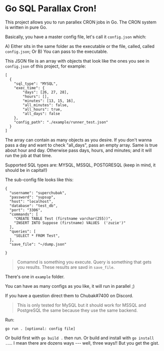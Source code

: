 # Go SQL Parallax Cron!

This project allows you to run parallex CRON jobs in Go. The CRON system is written
in pure Go. 

Basically, you have a master config file, let's call it `config.json` which:

A) Either sits in the same folder as the executable or the file, called, called `config.json`;
Or B) You can pass to the executable.

This JSON file is an array with objects that look like the ones you see in `config.json` of this project,
for example:

```
[
  {
    "sql_type": "MYSQL",
    "exec_time": {
        "days": [26, 27, 28],
        "hours": [],
        "minutes": [13, 15, 16],
        "all_minutes": false,
        "all_hours": true,
        "all_days": false
    },
    "config_path": "./example/runner_test.json"
  }
]

```

The array can contain as many objects as you desire. If you don't wanna pass a day and want to check "all_days", pass an empty array.
Same is true about hour and day. Otherwise pass days, hours, and minutes; and it will run the job at that time.

Supported SQL types are: MYSQL, MSSQL, POSTGRESQL (keep in mind, it should be in capital!)

The sub-config file looks like this:

```
{
  "username": "superchubak",
  "password": "supsup",
  "host": "localhost",
  "database": "test_db",
  "port": "3306",
  "commands": [
    "CREATE TABLE Test (firstname varchar(255))",
    "INSERT INTO Suppose (firstname) VALUES  ('zuzie')"
  ],
  "queries": [
    "SELECT * FROM Test",
  ],
  "save_file": "~/dump.json"

}
```

> Comamnd is something you execute. Query is something that gets you results. These results are savd in `save_file`.


There's one in `example` folder. 

You can have as many configs as you like, it will run in parallel ;)

If you have a question direct them to Chubak#7400 on Discord.

> This is only tested for MySQL but it should work for MSSQL and PostgreSQL the same because they use the same backend.


Run:

```
go run . [optional: config file]
```

Or build first with `go build .` then run. Or build and install with `go install .`.... I mean there are dozens ways --- well, three ways!! But you get the gist.